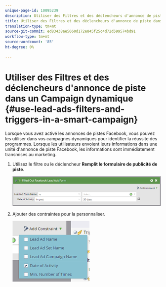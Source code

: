 ```yaml
---
unique-page-id: 10095239
description: Utiliser des Filtres et des déclencheurs d'annonce de piste dans un Campaign intelligent - Docs marketing - Documentation du produit
title: Utiliser des Filtres et des déclencheurs d'annonce de piste dans un Campaign dynamique
translation-type: tm+mt
source-git-commit: ed83438ae5660d172e845f25c4d72d599574bd91
workflow-type: tm+mt
source-wordcount: '85'
ht-degree: 0%

---
```



# Utiliser des Filtres et des déclencheurs d&#39;annonce de piste dans un Campaign dynamique {#use-lead-ads-filters-and-triggers-in-a-smart-campaign}

Lorsque vous avez activé les annonces de pistes Facebook, vous pouvez les utiliser dans vos campagnes dynamiques pour identifier la réussite des programmes. Lorsque les utilisateurs envoient leurs informations dans une unité d&#39;annonce de piste Facebook, les informations sont immédiatement transmises au marketing.

1. Utilisez le filtre ou le déclencheur **Remplit le formulaire de publicité de piste**.

   ![](assets/image2016-8-5-11-3a18-3a31.png)

1. Ajouter des contraintes pour la personnaliser.

   ![](assets/image2016-8-5-11-3a19-3a27.png)
